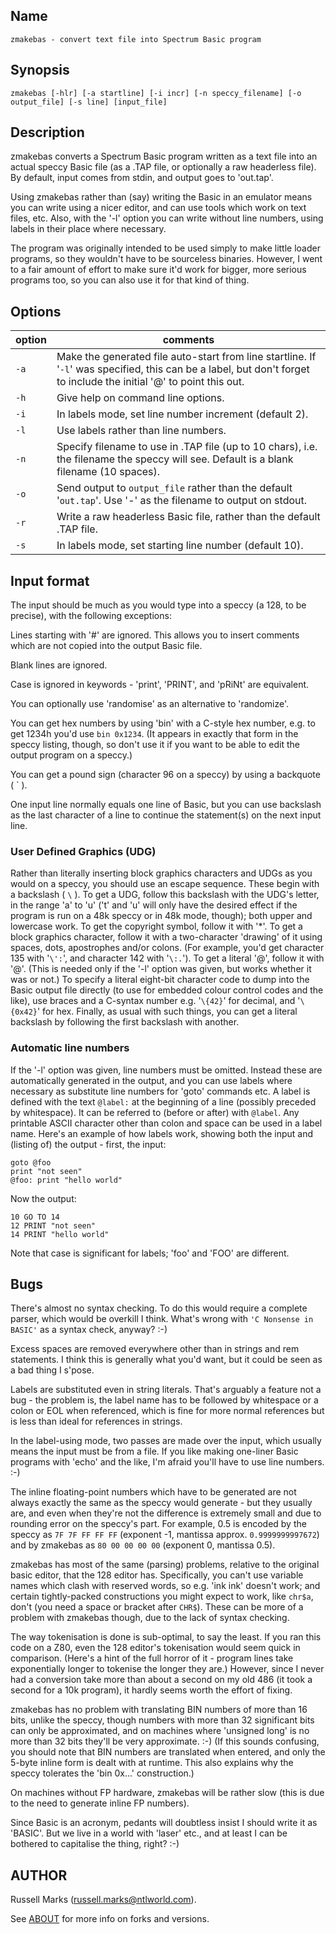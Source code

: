 ## Name

    zmakebas - convert text file into Spectrum Basic program

## Synopsis

```shell
zmakebas [-hlr] [-a startline] [-i incr] [-n speccy_filename] [-o output_file] [-s line] [input_file]
```

## Description

zmakebas converts a Spectrum Basic program written as a text file into an actual speccy
Basic file (as a .TAP file, or optionally a raw headerless file). By default, input comes
from stdin, and output goes to 'out.tap'.

Using zmakebas rather than (say) writing the Basic in an emulator means you can write
using a nicer editor, and can use tools which work on text files, etc. Also, with the '-l'
option you can write without line numbers, using labels in their place where necessary.

The program was originally intended to be used simply to make little loader programs, so
they wouldn't have to be sourceless binaries. However, I went to a fair amount of effort
to make sure it'd work for bigger, more serious programs too, so you can also use it for
that kind of thing.

## Options

|option|comments|
|------|--------|
|`-a`|Make the generated file auto-start from line startline. If '`-l`' was specified, this can be a label, but don't forget to include the initial '@' to point this out.|
|`-h`|Give help on command line options.|
|`-i`|In labels mode, set line number increment (default 2).|
|`-l`|Use labels rather than line numbers.|
|`-n`|Specify filename to use in .TAP file (up to 10 chars), i.e. the filename the speccy will see. Default is a blank filename (10 spaces).|
|`-o`|Send output to `output_file` rather than the default '`out.tap`'. Use '-' as the filename to output on stdout.|
|`-r`|Write a raw headerless Basic file, rather than the default .TAP file.|
|`-s`|In labels mode, set starting line number (default 10).|

## Input format

The input should be much as you would type into a speccy (a 128, to be precise), with the
following exceptions:

Lines starting with '#' are ignored. This allows you to insert comments which are not
copied into the output Basic file.

Blank lines are ignored.

Case is ignored in keywords - 'print', 'PRINT', and 'pRiNt' are equivalent.

You can optionally use 'randomise' as an alternative to 'randomize'.

You can get hex numbers by using 'bin' with a C-style hex number, e.g. to get 1234h you'd
use `bin 0x1234`. (It appears in exactly that form in the speccy listing, though, so don't
use it if you want to be able to edit the output program on a speccy.)

You can get a pound sign (character 96 on a speccy) by using a backquote ( \` ).

One input line normally equals one line of Basic, but you can use backslash as the last character of a line to continue the statement(s) on the next input line.

### User Defined Graphics (UDG)

Rather than literally inserting block graphics characters and UDGs as you would on a speccy, you should use an escape sequence. These begin with a backslash ( `\` ). To get a UDG, follow this backslash with the UDG's letter, in the range 'a' to 'u' ('t' and 'u' will only have the desired effect if the program is run on a 48k speccy or in 48k mode, though); both upper and lowercase work. To get the copyright symbol, follow it with '*'. To get a block graphics character, follow it with a two-character 'drawing' of it using spaces, dots, apostrophes and/or colons. (For example, you'd get character 135 with '`\':`', and character 142 with '`\:.`'). To get a literal '@', follow it with '@'. (This is needed only if the '-l' option was given, but works whether it was or not.) To specify a literal eight-bit character code to dump into the Basic output file directly (to use for embedded colour control codes and the like), use braces and a C-syntax number e.g. '`\{42}`' for decimal, and '`\{0x42}`' for hex. Finally, as usual with such things, you can get a literal backslash by following the first backslash with another.

### Automatic line numbers
If the '-l' option was given, line numbers must be omitted. Instead these are automatically generated in the output, and you can use labels where necessary as substitute line numbers for 'goto' commands etc. A label is defined with the text `@label:` at the beginning of a line (possibly preceded by whitespace). It can be referred to (before or after) with `@label`. Any printable ASCII character other than colon and space can be used in a label name. Here's an example of how labels work, showing both the input and (listing of) the output - first, the input:

```basic
goto @foo
print "not seen"
@foo: print "hello world"
```

Now the output:

```basic
10 GO TO 14
12 PRINT "not seen"
14 PRINT "hello world"
```

Note that case is significant for labels; 'foo' and 'FOO' are different.

## Bugs

There's almost no syntax checking. To do this would require a complete parser, which would be overkill I think. What's wrong with `'C Nonsense in BASIC'` as a syntax check, anyway? :-)

Excess spaces are removed everywhere other than in strings and rem statements. I think this is generally what you'd want, but it could be seen as a bad thing I s'pose.

Labels are substituted even in string literals. That's arguably a feature not a bug - the problem is, the label name has to be followed by whitespace or a colon or EOL when referenced, which is fine for more normal references but is less than ideal for references in strings.

In the label-using mode, two passes are made over the input, which usually means the input must be from a file. If you like making one-liner Basic programs with 'echo' and the like, I'm afraid you'll have to use line numbers. :-)

The inline floating-point numbers which have to be generated are not always exactly the same as the speccy would generate - but they usually are, and even when they're not the difference is extremely small and due to rounding error on the speccy's part. For example, 0.5 is encoded by the speccy as `7F 7F FF FF FF` (exponent -1, mantissa approx. `0.9999999997672`) and by zmakebas as `80 00 00 00 00` (exponent 0, mantissa 0.5).

zmakebas has most of the same (parsing) problems, relative to the original basic editor, that the 128 editor has. Specifically, you can't use variable names which clash with reserved words, so e.g. 'ink ink' doesn't work; and certain tightly-packed constructions you might expect to work, like `chr$a`, don't (you need a space or bracket after `CHR$`). These can be more of a problem with zmakebas though, due to the lack of syntax checking.

The way tokenisation is done is sub-optimal, to say the least. If you ran this code on a Z80, even the 128 editor's tokenisation would seem quick in comparison. (Here's a hint of the full horror of it - program lines take exponentially longer to tokenise the longer they are.) However, since I never had a conversion take more than about a second on my old 486 (it took a second for a 10k program), it hardly seems worth the effort of fixing.

zmakebas has no problem with translating BIN numbers of more than 16 bits, unlike the speccy, though numbers with more than 32 significant bits can only be approximated, and on machines where 'unsigned long' is no more than 32 bits they'll be very approximate. :-) (If this sounds confusing, you should note that BIN numbers are translated when entered, and only the 5-byte inline form is dealt with at runtime. This also explains why the speccy tolerates the 'bin 0x...' construction.)

On machines without FP hardware, zmakebas will be rather slow (this is due to the need to generate inline FP numbers). 

Since Basic is an acronym, pedants will doubtless insist I should write it as 'BASIC'. But we live in a world with 'laser' etc., and at least I can be bothered to capitalise the thing, right? :-)


## AUTHOR

Russell Marks (russell.marks@ntlworld.com).

See [ABOUT](./ABOUT) for more info on forks and versions. 